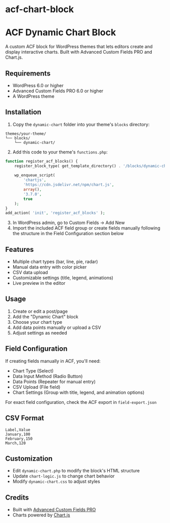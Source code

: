 # acf-chart-block
# ACF Dynamic Chart Block

A custom ACF block for WordPress themes that lets editors create and display interactive charts. Built with Advanced Custom Fields PRO and Chart.js.

## Requirements

- WordPress 6.0 or higher
- Advanced Custom Fields PRO 6.0 or higher
- A WordPress theme

## Installation

1. Copy the `dynamic-chart` folder into your theme's `blocks` directory:
```
themes/your-theme/
└── blocks/
    └── dynamic-chart/
```

2. Add this code to your theme's `functions.php`:
```php
function register_acf_blocks() {
    register_block_type( get_template_directory() . '/blocks/dynamic-chart' );
    
    wp_enqueue_script(
        'chartjs',
        'https://cdn.jsdelivr.net/npm/chart.js',
        array(),
        '3.7.0',
        true
    );
}
add_action( 'init', 'register_acf_blocks' );
```

3. In WordPress admin, go to Custom Fields → Add New
4. Import the included ACF field group or create fields manually following the structure in the Field Configuration section below

## Features

- Multiple chart types (bar, line, pie, radar)
- Manual data entry with color picker
- CSV data upload
- Customizable settings (title, legend, animations)
- Live preview in the editor

## Usage

1. Create or edit a post/page
2. Add the "Dynamic Chart" block
3. Choose your chart type
4. Add data points manually or upload a CSV
5. Adjust settings as needed

## Field Configuration

If creating fields manually in ACF, you'll need:
- Chart Type (Select)
- Data Input Method (Radio Button)
- Data Points (Repeater for manual entry)
- CSV Upload (File field)
- Chart Settings (Group with title, legend, and animation options)

For exact field configuration, check the ACF export in `field-export.json`

## CSV Format
```csv
Label,Value
January,100
February,150
March,120
```

## Customization

- Edit `dynamic-chart.php` to modify the block's HTML structure
- Update `chart-logic.js` to change chart behavior
- Modify `dynamic-chart.css` to adjust styles

## Credits

- Built with [Advanced Custom Fields PRO](https://www.advancedcustomfields.com/pro/)
- Charts powered by [Chart.js](https://www.chartjs.org/)